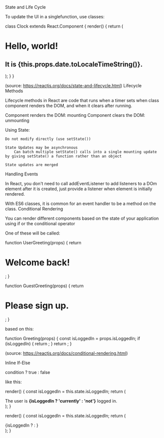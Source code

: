  State and Life Cycle

To update the UI in a singlefunction, use classes:

class Clock extends React.Component {
  render() {
    return (
      <div>
        <h1>Hello, world!</h1>
        <h2>It is {this.props.date.toLocaleTimeString()}.</h2>
      </div>
    );
  }
}

(source: https://reactjs.org/docs/state-and-lifecycle.html)
Lifecycle Methods

Lifecycle methods in React are code that runs when a timer sets when class component renders the DOM, and when it clears after running.

Component renders the DOM: mounting Component clears the DOM: unmounting

Using State:

    Do not modify directly (use setState())

    State Updates may be asynchronous
        Can batch multiple setState() calls into a single mounting update by giving setState() a function rather than an object

    State updates are merged

Handling Events

In React, you don't need to call addEventListener to add listeners to a DOm element after it is created, just provide a listener when element is initially rendered.

With ES6 classes, it is common for an event handler to be a method on the class.
Conditional Rendering

You can render different components based on the state of your application using if or the conditional operator

One of these will be called:

function UserGreeting(props) {
  return <h1>Welcome back!</h1>;
}

function GuestGreeting(props) {
  return <h1>Please sign up.</h1>;
}

based on this:

function Greeting(props) {
  const isLoggedIn = props.isLoggedIn;
  if (isLoggedIn) {
    return <UserGreeting />;
  }
  return <GuestGreeting />;
}

(source: https://reactjs.org/docs/conditional-rendering.html)

Inline If-Else

condition ? true : false

like this:

render() {
  const isLoggedIn = this.state.isLoggedIn;
  return (
    <div>
      The user is <b>{isLoggedIn ? 'currently' : 'not'}</b> logged in.
    </div>
  );
}

render() {
  const isLoggedIn = this.state.isLoggedIn;
  return (
    <div>
      {isLoggedIn
        ? <LogoutButton onClick={this.handleLogoutClick} />
        : <LoginButton onClick={this.handleLoginClick} />
      }
    </div>
  );
}
